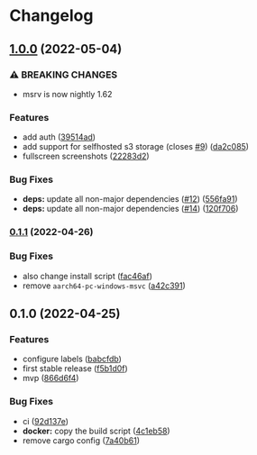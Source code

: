 # Changelog

## [1.0.0](https://github.com/devtomio/website-screenshot/compare/v0.1.1...v1.0.0) (2022-05-04)


### ⚠ BREAKING CHANGES

* msrv is now nightly 1.62

### Features

* add auth ([39514ad](https://github.com/devtomio/website-screenshot/commit/39514add03c1aca0f7d7d1ed3216288364b21e2c))
* add support for selfhosted s3 storage (closes [#9](https://github.com/devtomio/website-screenshot/issues/9)) ([da2c085](https://github.com/devtomio/website-screenshot/commit/da2c085340bc315ca32c30786c7a4d860461c8f8))
* fullscreen screenshots ([22283d2](https://github.com/devtomio/website-screenshot/commit/22283d2a4ebfaa608c39912c3de37ac956e1ad08))


### Bug Fixes

* **deps:** update all non-major dependencies ([#12](https://github.com/devtomio/website-screenshot/issues/12)) ([556fa91](https://github.com/devtomio/website-screenshot/commit/556fa9182761a357d1a10d2d948cef3c25d27c3a))
* **deps:** update all non-major dependencies ([#14](https://github.com/devtomio/website-screenshot/issues/14)) ([120f706](https://github.com/devtomio/website-screenshot/commit/120f7062736ae858b4c69263f72cfcf65aca5008))

### [0.1.1](https://github.com/devtomio/website-screenshot/compare/v0.1.0...v0.1.1) (2022-04-26)


### Bug Fixes

* also change install script ([fac46af](https://github.com/devtomio/website-screenshot/commit/fac46aff7ebfa7ac52cc8218368fc3adc7d43697))
* remove `aarch64-pc-windows-msvc` ([a42c391](https://github.com/devtomio/website-screenshot/commit/a42c3914d09953011ddd1e59e67d816eb33d82e0))

## 0.1.0 (2022-04-25)


### Features

* configure labels ([babcfdb](https://github.com/devtomio/website-screenshot/commit/babcfdb3e122cb8c7aa6b242e1510d1d894ffd28))
* first stable release ([f5b1d0f](https://github.com/devtomio/website-screenshot/commit/f5b1d0f588762ced743332a717cd55bc11cd341f))
* mvp ([866d6f4](https://github.com/devtomio/website-screenshot/commit/866d6f4cf6eb4582d50266277dfa3843924ef8d6))


### Bug Fixes

* ci ([92d137e](https://github.com/devtomio/website-screenshot/commit/92d137e62c830088677535cd4b86625d80707cba))
* **docker:** copy the build script ([4c1eb58](https://github.com/devtomio/website-screenshot/commit/4c1eb58194ad436c50c403c568c81468c05ffbd7))
* remove cargo config ([7a40b61](https://github.com/devtomio/website-screenshot/commit/7a40b613d52c964a9c8e4751a2384e61028b2155))
